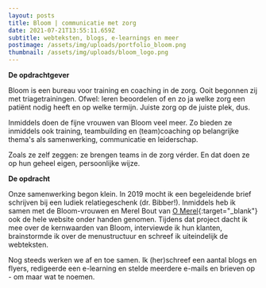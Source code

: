 ```yaml
---
layout: posts
title: Bloom | communicatie met zorg
date: 2021-07-21T13:55:11.659Z
subtitle: webteksten, blogs, e-learnings en meer
postimage: /assets/img/uploads/portfolio_bloom.png
thumbnail: /assets/img/uploads/bloom_logo.png
---
```

**De opdrachtgever**

Bloom is een bureau voor training en coaching in de zorg. Ooit begonnen zij met triagetrainingen. Ofwel: leren beoordelen of en zo ja welke zorg een patiënt nodig heeft en op welke termijn. Juiste zorg op de juiste plek, dus.

Inmiddels doen de fijne vrouwen van Bloom veel meer. Zo bieden ze inmiddels ook training, teambuilding en (team)coaching op belangrijke thema's als samenwerking, communicatie en leiderschap.

Zoals ze zelf zeggen: ze brengen teams in de zorg vérder. En dat doen ze op hun geheel eigen, persoonlijke wijze.

**De opdracht**

Onze samenwerking begon klein. In 2019 mocht ik een begeleidende brief schrijven bij een ludiek relatiegeschenk (dr. Bibber!). Inmiddels heb ik samen met de Bloom-vrouwen en Merel Bout van [O Merel](https://www.o-merel.nl/){:target="_blank"} ook de hele website onder handen genomen. Tijdens dat project dacht ik mee over de kernwaarden van Bloom, interviewde ik hun klanten, brainstormde ik over de menustructuur en schreef ik uiteindelijk de webteksten.

Nog steeds werken we af en toe samen. Ik (her)schreef een aantal blogs en flyers, redigeerde een e-learning en stelde meerdere e-mails en brieven op - om maar wat te noemen.